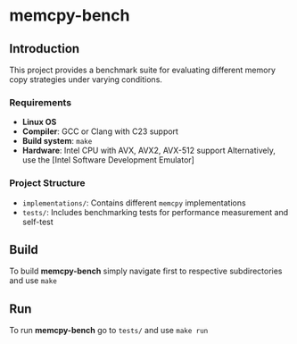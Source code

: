 # memcpy-bench

## Introduction

This project provides a benchmark suite for evaluating different memory copy strategies under varying conditions.

### Requirements

- **Linux OS**
- **Compiler**: GCC or Clang with C23 support
- **Build system**: `make`
- **Hardware**: Intel CPU with AVX, AVX2, AVX-512 support
	Alternatively, use the [Intel Software Development Emulator]

### Project Structure

- `implementations/`: Contains different `memcpy` implementations
- `tests/`: Includes benchmarking tests for performance measurement and self-test

## Build

To build **memcpy-bench** simply navigate first to respective subdirectories and use `make`

## Run

To run **memcpy-bench** go to `tests/` and use `make run`
